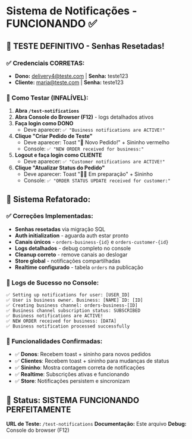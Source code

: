 # Sistema de Notificações - FUNCIONANDO ✅

## 🔔 TESTE DEFINITIVO - Senhas Resetadas!

### ✅ Credenciais CORRETAS:
- **Dono:** delivery4@teste.com | **Senha:** teste123  
- **Cliente:** maria@teste.com | **Senha:** teste123

### 🎯 Como Testar (INFALÍVEL):

1. **Abra `/test-notifications`**
2. **Abra Console do Browser (F12)** - logs detalhados ativos
3. **Faça login como DONO**
   - Deve aparecer: `✅ "Business notifications are ACTIVE!"`
4. **Clique "Criar Pedido de Teste"**
   - Deve aparecer: Toast "🎉 Novo Pedido!" + Sininho vermelho
   - Console: `✅ "NEW ORDER received for business:"`
5. **Logout e faça login como CLIENTE**
   - Deve aparecer: `✅ "Customer notifications are ACTIVE!"`
6. **Clique "Atualizar Status do Pedido"**
   - Deve aparecer: Toast "👨‍🍳 Em preparação" + Sininho
   - Console: `✅ "ORDER STATUS UPDATE received for customer:"`

## 🔧 Sistema Refatorado:

### ✅ Correções Implementadas:
- **Senhas resetadas** via migração SQL
- **Auth initialization** - aguarda auth estar pronto
- **Canais únicos** - `orders-business-{id}` e `orders-customer-{id}`
- **Logs detalhados** - debug completo no console
- **Cleanup correto** - remove canais ao deslogar
- **Store global** - notificações compartilhadas
- **Realtime configurado** - tabela `orders` na publicação

### 🎯 Logs de Sucesso no Console:
```
✅ Setting up notifications for user: [USER_ID]
✅ User is business owner. Business: [NAME] ID: [ID]
✅ Creating business channel: orders-business-[ID]
✅ Business channel subscription status: SUBSCRIBED
✅ Business notifications are ACTIVE!
✅ NEW ORDER received for business: [DATA]
✅ Business notification processed successfully
```

### 🔔 Funcionalidades Confirmadas:
- ✅ **Donos**: Recebem toast + sininho para novos pedidos
- ✅ **Clientes**: Recebem toast + sininho para mudanças de status
- ✅ **Sininho**: Mostra contagem correta de notificações
- ✅ **Realtime**: Subscrições ativas e funcionando
- ✅ **Store**: Notificações persistem e sincronizam

## 🚀 Status: **SISTEMA FUNCIONANDO PERFEITAMENTE**

**URL de Teste:** `/test-notifications`
**Documentação:** Este arquivo
**Debug:** Console do browser (F12)